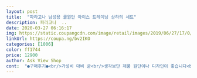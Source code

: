 ```yaml
---
layout: post 
title:  "파라고나 남성용 쿨원단 아이스 트레이닝 상하의 세트" 
description: 파라고나  ..
date: 2020-03-27 06:16:17 
img: https://static.coupangcdn.com/image/retail/images/2019/06/27/17/0/63aacb14-5c20-4ccd-8add-d16b479c6ebc.jpg 
linkUrl: https://coupa.ng/bv2IKO 
categories: [1006] 
color: ff1744 
price: 12900 
author: Ask View Shop 
cont:  "●구매후기●<br/>가성비 대비 굳<br/>생각보단 제품 원단이나 디자인이 좋습니다<br/>여름용으로 딱이네요 저희집 키큰사람 105  사이쥬 배불툭이 105 사이즈  두명 입는데  키큰105 사람은 입는데 배불뚝이는 못입겠네요... <br/>... <br/><br/>쿨원단? 일반 제품이랑 별차이 없으며 양 어깨에 있는 야광색 줄무늬가 너무 티어서 조기축구회 유니폼 같아보임 차라리 개인적인 생각으론 상하의에 있는 회색톤을 양어깨에 반영 하면  오히려 더 센스있을것같음 하의 주머니는 주머니로써 용도로는 너무 깊이가 없어서 핸드폰 넣고 앉았다 일어날땐 필히 조심해야함 안그랬다간 핸드폰 떨어져서 박살남<br/>" 
---
```

